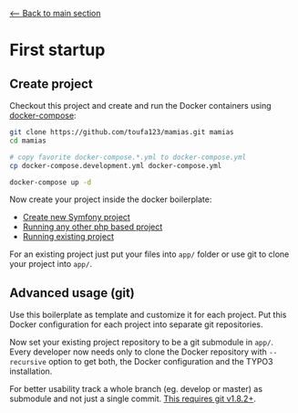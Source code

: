 [<-- Back to main section](../README.md)

# First startup

## Create project

Checkout this project and create and run the Docker containers using [docker-compose](https://github.com/docker/compose):

```bash
git clone https://github.com/toufa123/mamias.git mamias
cd mamias

# copy favorite docker-compose.*.yml to docker-compose.yml
cp docker-compose.development.yml docker-compose.yml

docker-compose up -d
```

Now create your project inside the docker boilerplate:

- [Create new Symfony project](PROJECT-SYMFONY.md)
- [Running any other php based project](PROJECT-OTHER.md)
- [Running existing project](PROJECT-EXISTING.md)

For an existing project just put your files into `app/` folder or use git to clone your project into `app/`.

## Advanced usage (git)

Use this boilerplate as template and customize it for each project. Put this Docker
configuration for each project into separate git repositories.

Now set your existing project repository to be a git submodule in `app/`.
Every developer now needs only to clone the Docker repository with `--recursive` option
to get both, the Docker configuration and the TYPO3 installation.

For better usability track a whole branch (eg. develop or master) as submodule and not just a single commit. [This requires git v1.8.2+](https://git.kernel.org/cgit/git/git.git/tree/Documentation/RelNotes/1.8.2.txt?id=v1.8.2#n186).
